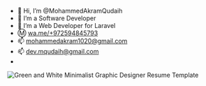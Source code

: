 - 👋 Hi, I’m @MohammedAkramQudaih
- 👀 I’m a Software Developer
- 🌱 I’m a Web Developer for Laravel
- Ⓜ [wa.me/+972594845793](https://wa.me/+972594845793)
- 📫 mohammedakram1020@gmail.com
- 📫 dev.mqudaih@gmail.com
- 
![Green and White Minimalist Graphic Designer Resume Template](https://user-images.githubusercontent.com/75170603/209462993-53fa6d09-0058-46d6-840c-05efb48a71a2.jpg)

<!---
MohammedAkramQudaih/MohammedAkramQudaih is a ✨ special ✨ repository because its `README.md` (this file) appears on your GitHub profile.
You can click the Preview link to take a look at your changes.
--->
